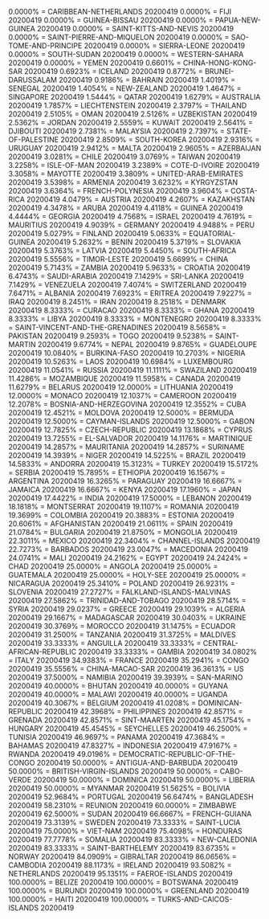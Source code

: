 0.0000% = CARIBBEAN-NETHERLANDS 20200419 
0.0000% = FIJI 20200419 
0.0000% = GUINEA-BISSAU 20200419 
0.0000% = PAPUA-NEW-GUINEA 20200419 
0.0000% = SAINT-KITTS-AND-NEVIS 20200419 
0.0000% = SAINT-PIERRE-AND-MIQUELON 20200419 
0.0000% = SAO-TOME-AND-PRINCIPE 20200419 
0.0000% = SIERRA-LEONE 20200419 
0.0000% = SOUTH-SUDAN 20200419 
0.0000% = WESTERN-SAHARA 20200419 
0.0000% = YEMEN 20200419 
0.6601% = CHINA-HONG-KONG-SAR 20200419 
0.6923% = ICELAND 20200419 
0.8772% = BRUNEI-DARUSSALAM 20200419 
0.9186% = BAHRAIN 20200419 
1.4019% = SENEGAL 20200419 
1.4054% = NEW-ZEALAND 20200419 
1.4647% = SINGAPORE 20200419 
1.5444% = QATAR 20200419 
1.6279% = AUSTRALIA 20200419 
1.7857% = LIECHTENSTEIN 20200419 
2.3797% = THAILAND 20200419 
2.5105% = OMAN 20200419 
2.5126% = UZBEKISTAN 20200419 
2.5362% = JORDAN 20200419 
2.5559% = KUWAIT 20200419 
2.5641% = DJIBOUTI 20200419 
2.7381% = MALAYSIA 20200419 
2.7397% = STATE-OF-PALESTINE 20200419 
2.8509% = SOUTH-KOREA 20200419 
2.9316% = URUGUAY 20200419 
2.9412% = MALTA 20200419 
2.9605% = AZERBAIJAN 20200419 
3.0281% = CHILE 20200419 
3.0769% = TAIWAN 20200419 
3.2258% = ISLE-OF-MAN 20200419 
3.2389% = COTE-D-IVOIRE 20200419 
3.3058% = MAYOTTE 20200419 
3.3809% = UNITED-ARAB-EMIRATES 20200419 
3.5398% = ARMENIA 20200419 
3.6232% = KYRGYZSTAN 20200419 
3.6364% = FRENCH-POLYNESIA 20200419 
3.9604% = COSTA-RICA 20200419 
4.0479% = AUSTRIA 20200419 
4.2607% = KAZAKHSTAN 20200419 
4.3478% = ARUBA 20200419 
4.4118% = GUINEA 20200419 
4.4444% = GEORGIA 20200419 
4.7568% = ISRAEL 20200419 
4.7619% = MAURITIUS 20200419 
4.9039% = GERMANY 20200419 
4.9488% = PERU 20200419 
5.0279% = FINLAND 20200419 
5.0633% = EQUATORIAL-GUINEA 20200419 
5.2632% = BENIN 20200419 
5.3719% = SLOVAKIA 20200419 
5.3763% = LATVIA 20200419 
5.4450% = SOUTH-AFRICA 20200419 
5.5556% = TIMOR-LESTE 20200419 
5.6699% = CHINA 20200419 
5.7143% = ZAMBIA 20200419 
5.9633% = CROATIA 20200419 
6.4743% = SAUDI-ARABIA 20200419 
7.1429% = SRI-LANKA 20200419 
7.1429% = VENEZUELA 20200419 
7.4074% = SWITZERLAND 20200419 
7.6471% = ALBANIA 20200419 
7.6923% = ERITREA 20200419 
7.9227% = IRAQ 20200419 
8.2451% = IRAN 20200419 
8.2518% = DENMARK 20200419 
8.3333% = CURACAO 20200419 
8.3333% = GHANA 20200419 
8.3333% = LIBYA 20200419 
8.3333% = MONTENEGRO 20200419 
8.3333% = SAINT-VINCENT-AND-THE-GRENADINES 20200419 
8.5658% = PAKISTAN 20200419 
9.2593% = TOGO 20200419 
9.5238% = SAINT-MARTIN 20200419 
9.6774% = NEPAL 20200419 
9.8765% = GUADELOUPE 20200419 
10.0840% = BURKINA-FASO 20200419 
10.2703% = NIGERIA 20200419 
10.5263% = LAOS 20200419 
10.6984% = LUXEMBOURG 20200419 
11.0541% = RUSSIA 20200419 
11.1111% = SWAZILAND 20200419 
11.4286% = MOZAMBIQUE 20200419 
11.5958% = CANADA 20200419 
11.6279% = BELARUS 20200419 
12.0000% = LITHUANIA 20200419 
12.0000% = MONACO 20200419 
12.1037% = CAMEROON 20200419 
12.2078% = BOSNIA-AND-HERZEGOVINA 20200419 
12.3552% = CUBA 20200419 
12.4521% = MOLDOVA 20200419 
12.5000% = BERMUDA 20200419 
12.5000% = CAYMAN-ISLANDS 20200419 
12.5000% = GABON 20200419 
12.7825% = CZECH-REPUBLIC 20200419 
13.1868% = CYPRUS 20200419 
13.7255% = EL-SALVADOR 20200419 
14.1176% = MARTINIQUE 20200419 
14.2857% = MAURITANIA 20200419 
14.2857% = SURINAME 20200419 
14.3939% = NIGER 20200419 
14.5225% = BRAZIL 20200419 
14.5833% = ANDORRA 20200419 
15.3123% = TURKEY 20200419 
15.5172% = SERBIA 20200419 
15.7895% = ETHIOPIA 20200419 
16.1567% = ARGENTINA 20200419 
16.3265% = PARAGUAY 20200419 
16.6667% = JAMAICA 20200419 
16.6667% = KENYA 20200419 
17.1960% = JAPAN 20200419 
17.4422% = INDIA 20200419 
17.5000% = LEBANON 20200419 
18.1818% = MONTSERRAT 20200419 
19.1107% = ROMANIA 20200419 
19.3699% = COLOMBIA 20200419 
20.3883% = ESTONIA 20200419 
20.6061% = AFGHANISTAN 20200419 
21.0611% = SPAIN 20200419 
21.0784% = BULGARIA 20200419 
21.8750% = MONGOLIA 20200419 
22.3011% = MEXICO 20200419 
22.3404% = CHANNEL-ISLANDS 20200419 
22.7273% = BARBADOS 20200419 
23.0047% = MACEDONIA 20200419 
24.0741% = MALI 20200419 
24.2162% = EGYPT 20200419 
24.2424% = CHAD 20200419 
25.0000% = ANGOLA 20200419 
25.0000% = GUATEMALA 20200419 
25.0000% = HOLY-SEE 20200419 
25.0000% = NICARAGUA 20200419 
25.3410% = POLAND 20200419 
26.9231% = SLOVENIA 20200419 
27.2727% = FALKLAND-ISLANDS-MALVINAS 20200419 
27.5862% = TRINIDAD-AND-TOBAGO 20200419 
28.5714% = SYRIA 20200419 
29.0237% = GREECE 20200419 
29.1039% = ALGERIA 20200419 
29.1667% = MADAGASCAR 20200419 
30.0403% = UKRAINE 20200419 
30.3769% = MOROCCO 20200419 
31.1475% = ECUADOR 20200419 
31.2500% = TANZANIA 20200419 
31.3725% = MALDIVES 20200419 
33.3333% = ANGUILLA 20200419 
33.3333% = CENTRAL-AFRICAN-REPUBLIC 20200419 
33.3333% = GAMBIA 20200419 
34.0802% = ITALY 20200419 
34.9383% = FRANCE 20200419 
35.2941% = CONGO 20200419 
35.5556% = CHINA-MACAO-SAR 20200419 
36.3613% = US 20200419 
37.5000% = NAMIBIA 20200419 
39.3939% = SAN-MARINO 20200419 
40.0000% = BHUTAN 20200419 
40.0000% = GUYANA 20200419 
40.0000% = MALAWI 20200419 
40.0000% = UGANDA 20200419 
40.3067% = BELGIUM 20200419 
41.0208% = DOMINICAN-REPUBLIC 20200419 
42.3968% = PHILIPPINES 20200419 
42.8571% = GRENADA 20200419 
42.8571% = SINT-MAARTEN 20200419 
45.1754% = HUNGARY 20200419 
45.4545% = SEYCHELLES 20200419 
46.2500% = TUNISIA 20200419 
46.9697% = PANAMA 20200419 
47.3684% = BAHAMAS 20200419 
47.8327% = INDONESIA 20200419 
47.9167% = RWANDA 20200419 
49.0196% = DEMOCRATIC-REPUBLIC-OF-THE-CONGO 20200419 
50.0000% = ANTIGUA-AND-BARBUDA 20200419 
50.0000% = BRITISH-VIRGIN-ISLANDS 20200419 
50.0000% = CABO-VERDE 20200419 
50.0000% = DOMINICA 20200419 
50.0000% = LIBERIA 20200419 
50.0000% = MYANMAR 20200419 
51.5625% = BOLIVIA 20200419 
52.9684% = PORTUGAL 20200419 
56.6474% = BANGLADESH 20200419 
58.2310% = REUNION 20200419 
60.0000% = ZIMBABWE 20200419 
62.5000% = SUDAN 20200419 
66.6667% = FRENCH-GUIANA 20200419 
73.3139% = SWEDEN 20200419 
73.3333% = SAINT-LUCIA 20200419 
75.0000% = VIET-NAM 20200419 
75.4098% = HONDURAS 20200419 
77.7778% = SOMALIA 20200419 
83.3333% = NEW-CALEDONIA 20200419 
83.3333% = SAINT-BARTHELEMY 20200419 
83.6735% = NORWAY 20200419 
84.0909% = GIBRALTAR 20200419 
86.0656% = CAMBODIA 20200419 
88.1173% = IRELAND 20200419 
93.5082% = NETHERLANDS 20200419 
95.1351% = FAEROE-ISLANDS 20200419 
100.0000% = BELIZE 20200419 
100.0000% = BOTSWANA 20200419 
100.0000% = BURUNDI 20200419 
100.0000% = GREENLAND 20200419 
100.0000% = HAITI 20200419 
100.0000% = TURKS-AND-CAICOS-ISLANDS 20200419 
